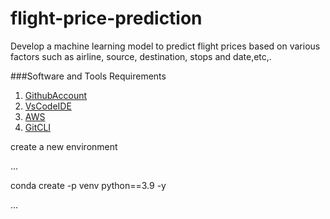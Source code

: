 # flight-price-prediction
Develop a machine learning model to predict flight prices based on various factors such as airline, source, destination, stops and date,etc,.


###Software and Tools Requirements

   1. [GithubAccount]( https://github.com/)
   2. [VsCodeIDE](https://code.visualstudio.com/)
   3. [AWS](https://aws.amazon.com/console/)
   4. [GitCLI](https://git-scm.com/)


   
create a new environment

...

conda create -p venv python==3.9 -y

...